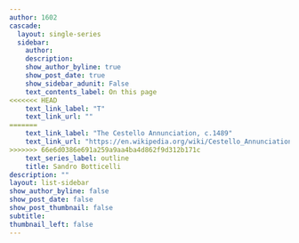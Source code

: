 ```yaml
---
author: 1602
cascade:
  layout: single-series
  sidebar: 
    author: 
    description: 
    show_author_byline: true
    show_post_date: true
    show_sidebar_adunit: False
    text_contents_label: On this page
<<<<<<< HEAD
    text_link_label: "T"
    text_link_url: ""
=======
    text_link_label: "The Cestello Annunciation, c.1489"
    text_link_url: "https://en.wikipedia.org/wiki/Cestello_Annunciation"
>>>>>>> 66e6d0386e691a259a9aa4ba4d862f9d312b171c
    text_series_label: outline
    title: Sandro Botticelli  
description: ""
layout: list-sidebar
show_author_byline: false
show_post_date: false
show_post_thumbnail: false
subtitle: 
thumbnail_left: false
---
```

